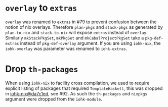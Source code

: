 # `overlay` to `extras`

`overlay` was renamed to `extras` in #79 to prevent confusion between the notion of nix overlays.
Therefore `plan-pkgs` and `stack-pkgs` as generated by `plan-to-nix` and `stack-to-nix` will
expose `extras` instead of `overlay`. Similarly `mkStackPkgSet`, `mkPkgSet` and `mkCabalProjectPkgSet`
take a `pkg-def-extras` instead of `pkg-def-overlay` argument.  If you are using `iohk-nix`, the
`iohk-overlay` was parameter was renamed to `iohk-extras`.

# Drop `th-packages`

When using `iohk-nix` to facility cross compilation, we used to require explicit listing of packages
that required `TemplateHaskell`, this was dropped in [iohk-nix@da7c1ed](https://github.com/input-output-hk/iohk-nix/commit/da7c1edc31d24ff4a211b7dc2361c71af7c3bda4), see #92.
As such the `th-packages` and `nixpkgs` argument were dropped from the `iohk-module`.
